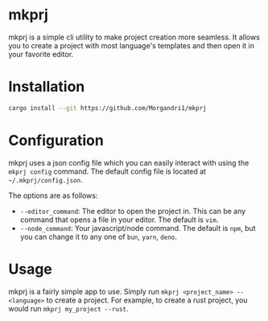 # mkprj
mkprj is a simple cli utility to make project creation more seamless. It allows you to create a project with most language's templates and then open it in your favorite editor.

# Installation
```bash
cargo install --git https://github.com/Morgandri1/mkprj
```

# Configuration
mkprj uses a json config file which you can easily interact with using the `mkprj config` command. The default config file is located at `~/.mkprj/config.json`.

The options are as follows:
- `--editor_command`: The editor to open the project in. This can be any command that opens a file in your editor. The default is `vim`.
- `--node_command`: Your javascript/node command. The default is `npm`, but you can change it to any one of `bun`, `yarn`, `deno`.

# Usage
mkprj is a fairly simple app to use. Simply run `mkprj <project_name> --<language>` to create a project. For example, to create a rust project, you would run `mkprj my_project --rust`.